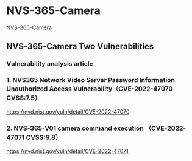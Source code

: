 # NVS-365-Camera
NVS-365-Camera


## NVS-365-Camera Two Vulnerabilities
### Vulnerability analysis article


### 1. NVS365 Network Video Server Password Information Unauthorized Access Vulnerability（CVE-2022-47070 CVSS:7.5）
https://nvd.nist.gov/vuln/detail/CVE-2022-47070
### 2. NVS-365-V01 camera command execution （CVE-2022-47071 CVSS:9.8）
https://nvd.nist.gov/vuln/detail/CVE-2022-47071
